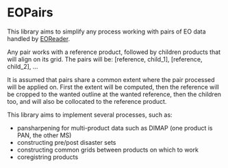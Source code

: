 # EOPairs

This library aims to simplify any process working with pairs of EO data handled by [EOReader](https://github.com/sertit/eoreader).

Any pair works with a reference product, followed by children products that will align on its grid. 
The pairs will be: [reference, child_1], [reference, child_2], ...

It is assumed that pairs share a common extent where the pair processed will be applied on.
First the extent will be computed, then the reference will be cropped to the wanted outline at the wanted reference, then the children too, and will also be collocated to the reference product.

This library aims to implement several processes, such as:
- pansharpening for multi-product data such as DIMAP (one product is PAN, the other MS)
- constructing pre/post disaster sets
- constructing common grids between products on which to work
- coregistring products
